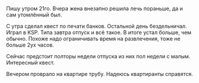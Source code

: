 Пишу утром 21го. Вчера жена внезапно решила лечь пораньше, да и сам утомлённый был.

С утра сделал квест по печати банков. Остальной день бездельничал. Играл в KSP.
Типа завтра отпуск и всё такое.
В итоге устал больше, чем обычно. Похоже надо ограничивать время на развлечения, тоже не больше 2ух часов.

Сейчас предстоит полторы недели отпуска из них пол недели с малым. Интересный квест.

Вечером проврало на квартире трубу. Надеюсь квартиранты справятся.